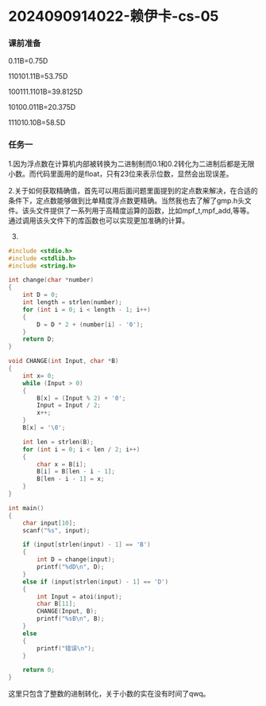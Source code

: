 # 2024090914022-赖伊卡-cs-05
### 课前准备
0.11B=0.75D

110101.11B=53.75D

100111.1101B=39.8125D

10100.011B=20.375D

111010.10B=58.5D

### 任务一
1.因为浮点数在计算机内部被转换为二进制制而0.1和0.2转化为二进制后都是无限小数。而代码里面用的是float，只有23位来表示位数，显然会出现误差。

2.关于如何获取精确值，首先可以用后面问题里面提到的定点数来解决，在合适的条件下，定点数能够做到比单精度浮点数更精确。当然我也去了解了gmp.h头文件。该头文件提供了一系列用于高精度运算的函数，比如mpf_t,mpf_add,等等。通过调用该头文件下的库函数也可以实现更加准确的计算。

3.
```c
#include <stdio.h>
#include <stdlib.h>
#include <string.h>

int change(char *number) 
{
    int D = 0;
    int length = strlen(number);
    for (int i = 0; i < length - 1; i++) 
    { 
        D = D * 2 + (number[i] - '0');
    }
    return D;
}

void CHANGE(int Input, char *B) 
{
    int x= 0;
    while (Input > 0) 
    {
        B[x] = (Input % 2) + '0';
        Input = Input / 2; 
        x++;
    }
    B[x] = '\0';

    int len = strlen(B);
    for (int i = 0; i < len / 2; i++)
    {
        char x = B[i];
        B[i] = B[len - i - 1];
        B[len - i - 1] = x;
    }
}

int main() 
{
    char input[10];
    scanf("%s", input); 

    if (input[strlen(input) - 1] == 'B') 
    {
        int D = change(input);
        printf("%dD\n", D);
    } 
    else if (input[strlen(input) - 1] == 'D') 
    {
        int Input = atoi(input); 
        char B[11]; 
        CHANGE(Input, B);
        printf("%sB\n", B);
    } 
    else 
    {
        printf("错误\n");
    }

    return 0;
}
```
这里只包含了整数的进制转化，关于小数的实在没有时间了qwq。
